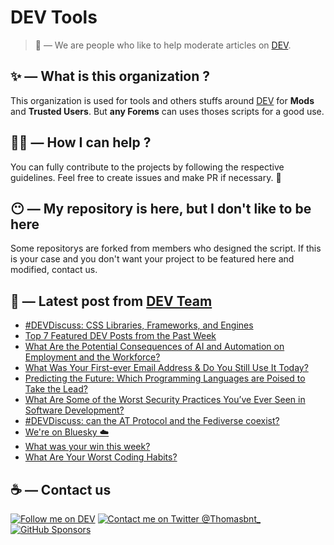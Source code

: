 # DEV Tools

> 🔧 — We are people who like to help moderate articles on [DEV](https://dev.to).

## ✨ — What is this organization ?

This organization is used for tools and others stuffs around [DEV](https://dev.to) for **Mods** and **Trusted Users**. But __any Forems__ can uses thoses scripts for a good use.


## 💪🏼 — How I can help ?

You can fully contribute to the projects by following the respective guidelines. Feel free to create issues and make PR if necessary. 🎉

## 😶 — My repository is here, but I don't like to be here

Some repositorys are forked from members who designed the script. If this is your case and you don't want your project to be featured here and modified, contact us.

## 📝 — Latest post from [DEV Team](https://dev.to/devteam)

<!-- BLOG-POST-LIST:START -->
- [#DEVDiscuss: CSS Libraries, Frameworks, and Engines](https://dev.to/devteam/devdiscuss-css-libraries-frameworks-and-engines-52c1)
- [Top 7 Featured DEV Posts from the Past Week](https://dev.to/devteam/top-7-featured-dev-posts-from-the-past-week-4o85)
- [What Are the Potential Consequences of AI and Automation on Employment and the Workforce?](https://dev.to/devteam/what-are-the-potential-consequences-of-ai-and-automation-on-employment-and-the-workforce-3ded)
- [What Was Your First-ever Email Address &amp; Do You Still Use It Today?](https://dev.to/devteam/what-was-your-first-ever-email-address-do-you-still-use-it-today-2c9g)
- [Predicting the Future: Which Programming Languages are Poised to Take the Lead?](https://dev.to/devteam/predicting-the-future-which-programming-languages-are-poised-to-take-the-lead-5f35)
- [What Are Some of the Worst Security Practices You’ve Ever Seen in Software Development?](https://dev.to/devteam/what-are-some-of-the-worst-security-practices-youve-ever-seen-in-software-development-15h9)
- [#DEVDiscuss: can the AT Protocol and the Fediverse coexist?](https://dev.to/devteam/devdiscuss-can-the-at-protocol-and-the-fediverse-coexist-4d74)
- [We&#39;re on Bluesky ☁️](https://dev.to/devteam/were-on-bluesky-4k44)
- [What was your win this week?](https://dev.to/devteam/what-was-your-win-this-week-33e6)
- [What Are Your Worst Coding Habits?](https://dev.to/devteam/what-are-your-worst-coding-habits-4jeh)
<!-- BLOG-POST-LIST:END -->


## ☕ — Contact us

[![Follow me on DEV](https://img.shields.io/badge/dev.to-%2308090A.svg?&style=for-the-badge&logo=dev.to&logoColor=white&alt=devto)](https://dev.to/thomasbnt)
[![Contact me on Twitter @Thomasbnt_](https://img.shields.io/badge/Contact%20me%20on%20Twitter-%231DA1F2.svg?&style=for-the-badge&logo=twitter&logoColor=white&alt=twitter)](https://twitter.com/messages/1142357270-1142357270?text=Hello,%20I%20contact%20you%20from%20devtotools%20&recipient_id=1142357270) [![GitHub Sponsors](https://img.shields.io/badge/Sponsor%20me-%23EA54AE.svg?&style=for-the-badge&logo=github-sponsors&logoColor=white)](https://github.com/sponsors/thomasbnt)


